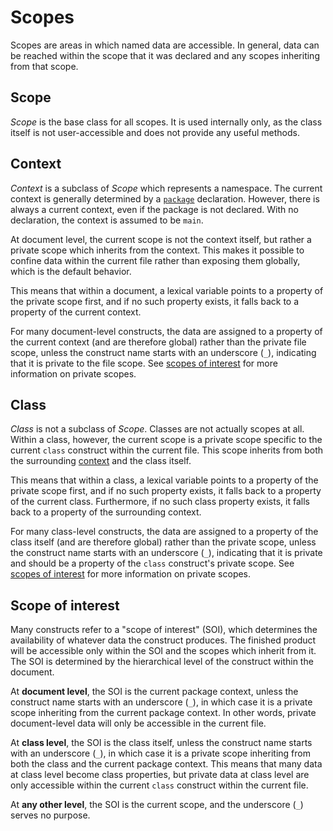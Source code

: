 # Scopes

Scopes are areas in which named data are accessible. In general, data can be
reached within the scope that it was declared and any scopes inheriting from
that scope.

## Scope

*Scope* is the base class for all scopes. It is used internally only, as the
class itself is not user-accessible and does not provide any useful methods.

## Context

*Context* is a subclass of *Scope* which represents a namespace. The current
context is generally determined by a [`package`](Keywords.md#package)
declaration. However, there is always a current context, even if the package is
not declared. With no declaration, the context is assumed to be `main`.

At document level, the current scope is not the context itself, but rather a
private scope which inherits from the context. This makes it possible to confine
data within the current file rather than exposing them globally, which is the
default behavior.

This means that within a document, a lexical variable points to a property of
the private scope first, and if no such property exists, it falls back to a
property of the current context.

For many document-level constructs, the data are assigned to a property of the
current context (and are therefore global) rather than the private file scope,
unless the construct name starts with an underscore (`_`), indicating that it is
private to the file scope. See [scopes of interest](#scope-of-interest) for more
information on private scopes.

## Class

*Class* is not a subclass of *Scope*. Classes are not actually scopes at all.
Within a class, however, the current scope is a private scope specific to the
current `class` construct within the current file. This scope inherits from
both the surrounding [context](#context) and the class itself.

This means that within a class, a lexical variable points to a property of
the private scope first, and if no such property exists, it falls back to a
property of the current class. Furthermore, if no such class property exists,
it falls back to a property of the surrounding context.

For many class-level constructs, the data are assigned to a property of the
class itself (and are therefore global) rather than the private scope,
unless the construct name starts with an underscore (`_`), indicating that it is
private and should be a property of the `class` construct's private scope.
See [scopes of interest](#scope-of-interest) for more information on private
scopes.

## Scope of interest

Many constructs refer to a "scope of interest" (SOI), which determines the
availability of whatever data the construct produces. The finished product will
be accessible only within the SOI and the scopes which inherit from it. The SOI
is determined by the hierarchical level of the construct within the document.

At **document level**, the SOI is the current package context, unless the
construct name starts with an underscore (`_`), in which case it is a private
scope inheriting from the current package context. In other words, private
document-level data will only be accessible in the current file.

At **class level**, the SOI is the class itself, unless the construct name
starts with an underscore (`_`), in which case it is a private scope inheriting
from both the class and the current package context. This means that many data
at class level become class properties, but private data at class level are
only accessible within the current `class` construct within the current file.

At **any other level**, the SOI is the current scope, and the underscore (`_`)
serves no purpose.
